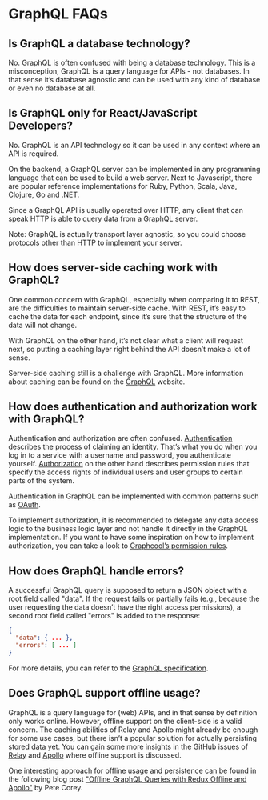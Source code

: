 # GraphQL FAQs

## Is GraphQL a database technology?

No. GraphQL is often confused with being a database technology. This is a misconception, GraphQL is a query language for APIs - not databases. In that sense it’s database agnostic and can be used with any kind of database or even no database at all.

## Is GraphQL only for React/JavaScript Developers?

No. GraphQL is an API technology so it can be used in any context where an API is required.

On the backend, a GraphQL server can be implemented in any programming language that can be used to build a web server. Next to Javascript, there are popular reference implementations for Ruby, Python, Scala, Java, Clojure, Go and .NET.

Since a GraphQL API is usually operated over HTTP, any client that can speak HTTP is able to query data from a GraphQL server.

Note: GraphQL is actually transport layer agnostic, so you could choose protocols other than HTTP to implement your server.

## How does server-side caching work with GraphQL?

One common concern with GraphQL, especially when comparing it to REST, are the difficulties to maintain server-side cache. With REST, it’s easy to cache the data for each endpoint, since it’s sure that the structure of the data will not change.

With GraphQL on the other hand, it’s not clear what a client will request next, so putting a caching layer right behind the API doesn’t make a lot of sense.

Server-side caching still is a challenge with GraphQL. More information about caching can be found on the [GraphQL](https://graphql.org/learn/caching/) website.

## How does authentication and authorization work with GraphQL?

Authentication and authorization are often confused. [Authentication](https://www.howtographql.com/react-apollo/5-authentication/) describes the process of claiming an identity. That’s what you do when you log in to a service with a username and password, you authenticate yourself. [Authorization](https://graphql.org/learn/authorization/) on the other hand describes permission rules that specify the access rights of individual users and user groups to certain parts of the system.

Authentication in GraphQL can be implemented with common patterns such as [OAuth](https://oauth.net/).

To implement authorization, it is recommended to delegate any data access logic to the business logic layer and not handle it directly in the GraphQL implementation. If you want to have some inspiration on how to implement authorization, you can take a look to [Graphcool’s permission rules](https://www.graph.cool/).

## How does GraphQL handle errors?

A successful GraphQL query is supposed to return a JSON object with a root field called "data". If the request fails or partially fails (e.g., because the user requesting the data doesn’t have the right access permissions), a second root field called "errors" is added to the response:

```JSON
{
  "data": { ... }, 
  "errors": [ ... ] 
}
```

For more details, you can refer to the [GraphQL specification](http://spec.graphql.org/).

## Does GraphQL support offline usage?

GraphQL is a query language for (web) APIs, and in that sense by definition only works online. However, offline support on the client-side is a valid concern. The caching abilities of Relay and Apollo might already be enough for some use cases, but there isn’t a popular solution for actually persisting stored data yet. You can gain some more insights in the GitHub issues of [Relay](https://github.com/facebook/relay/issues/676) and [Apollo](https://github.com/apollographql/apollo-client/issues/424) where offline support is discussed.

One interesting approach for offline usage and persistence can be found in the following blog post ["Offline GraphQL Queries with Redux Offline and Apollo"](http://www.petecorey.com/blog/2017/07/24/offline-graphql-queries-with-redux-offline-and-apollo/?from=east5th.co) by Pete Corey.
